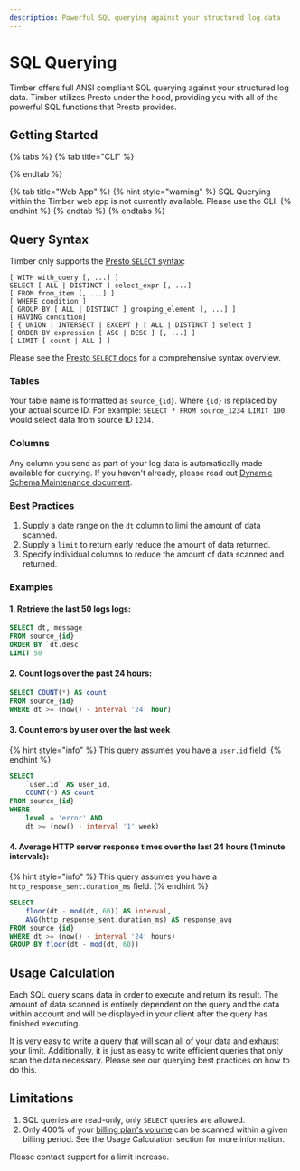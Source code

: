 ```yaml
---
description: Powerful SQL querying against your structured log data
---
```


# SQL Querying

Timber offers full ANSI compliant SQL querying against your structured log data. Timber utilizes Presto under the hood, providing you with all of the powerful SQL functions that Presto provides.

## Getting Started

{% tabs %}
{% tab title="CLI" %}

{% endtab %}

{% tab title="Web App" %}
{% hint style="warning" %}
SQL Querying within the Timber web app is not currently available. Please use the CLI.
{% endhint %}
{% endtab %}
{% endtabs %}

## Query Syntax

Timber only supports the [Presto `SELECT` syntax](https://prestodb.github.io/docs/current/sql/select.html):

```text
[ WITH with_query [, ...] ]
SELECT [ ALL | DISTINCT ] select_expr [, ...]
[ FROM from_item [, ...] ]
[ WHERE condition ]
[ GROUP BY [ ALL | DISTINCT ] grouping_element [, ...] ]
[ HAVING condition]
[ { UNION | INTERSECT | EXCEPT } [ ALL | DISTINCT ] select ]
[ ORDER BY expression [ ASC | DESC ] [, ...] ]
[ LIMIT [ count | ALL ] ]
```

Please see the [Presto `SELECT` docs](https://prestodb.github.io/docs/current/sql/select.html) for a comprehensive syntax overview.

### Tables

Your table name is formatted as `source_{id}`. Where `{id}` is replaced by your actual source ID. For example: `SELECT * FROM source_1234 LIMIT 100` would select data from source ID `1234`.

### Columns

Any column you send as part of your log data is automatically made available for querying. If you haven't already, please read out [Dynamic Schema Maintenance document](../under-the-hood/schema-maintenance.md).

### Best Practices

1. Supply a date range on the `dt` column to limi the amount of data scanned.
2. Supply a `limit` to return early reduce the amount of data returned.
3. Specify individual columns to reduce the amount of data scanned and returned.

### Examples

#### 1. Retrieve the last 50 logs logs:

```sql
SELECT dt, message
FROM source_{id}
ORDER BY `dt.desc`
LIMIT 50
```

#### 2. Count logs over the past 24 hours:

```sql
SELECT COUNT(*) AS count
FROM source_{id}
WHERE dt >= (now() - interval '24' hour)
```

#### 3. Count errors by user over the last week

{% hint style="info" %}
This query assumes you have a `user.id` field.
{% endhint %}

```sql
SELECT
    `user.id` AS user_id,
    COUNT(*) AS count
FROM source_{id}
WHERE
    level = 'error' AND
    dt >= (now() - interval '1' week)
```

#### 4. Average HTTP server response times over the last 24 hours \(1 minute intervals\):

{% hint style="info" %}
This query assumes you have a `http_response_sent.duration_ms` field.
{% endhint %}

```sql
SELECT
    floor(dt - mod(dt, 60)) AS interval,
    AVG(http_response_sent.duration_ms) AS response_avg
FROM source_{id}
WHERE dt >= (now() - interval '24' hours)
GROUP BY floor(dt - mod(dt, 60))
```

## Usage Calculation

Each SQL query scans data in order to execute and return its result. The amount of data scanned is entirely dependent on the query and the data within account and will be displayed in your client after the query has finished executing.

It is very easy to write a query that will scan all of your data and exhaust your limit. Additionally, it is just as easy to write efficient queries that only scan the data necessary. Please see our querying best practices on how to do this.

## Limitations

1. SQL queries are read-only, only `SELECT` queries are allowed.
2. Only 400% of your [billing plan's volume](account-management/billing.md#volume) can be scanned within a given billing period. See the Usage Calculation section for more information.

Please contact support for a limit increase.

